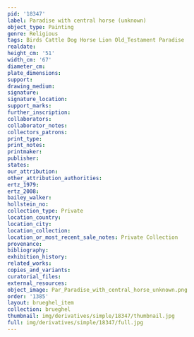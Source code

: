 ```yaml
---
pid: '18347'
label: Paradise with central horse (unknown)
object_type: Painting
genre: Religious
tags: Birds Cattle Dog Horse Lion Old_Testament Paradise
realdate: 
height_cm: '51'
width_cm: '67'
diameter_cm: 
plate_dimensions: 
support: 
drawing_medium: 
signature: 
signature_location: 
support_marks: 
further_inscription: 
collaborators: 
collaborator_notes: 
collectors_patrons: 
print_type: 
print_notes: 
printmaker: 
publisher: 
states: 
our_attribution: 
other_attribution_authorities: 
ertz_1979: 
ertz_2008: 
bailey_walker: 
hollstein_no: 
collection_type: Private
location_country: 
location_city: 
location_collection: 
location_or_most_recent_sale_notes: Private Collection
provenance: 
bibliography: 
exhibition_history: 
related_works: 
copies_and_variants: 
curatorial_files: 
external_resources: 
object_image: Par_Paradise_with_central_horse_unknown.png
order: '1385'
layout: brueghel_item
collection: brueghel
thumbnail: img/derivatives/simple/18347/thumbnail.jpg
full: img/derivatives/simple/18347/full.jpg
---
```

